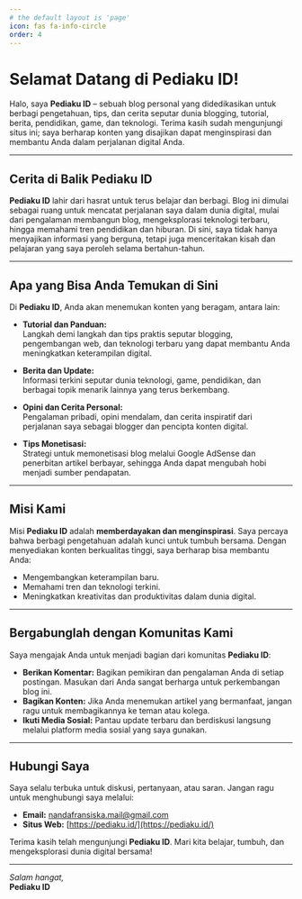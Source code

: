 ```yaml
---
# the default layout is 'page'
icon: fas fa-info-circle
order: 4
---
```


# Selamat Datang di Pediaku ID!

Halo, saya **Pediaku ID** – sebuah blog personal yang didedikasikan untuk berbagi pengetahuan, tips, dan cerita seputar dunia blogging, tutorial, berita, pendidikan, game, dan teknologi. Terima kasih sudah mengunjungi situs ini; saya berharap konten yang disajikan dapat menginspirasi dan membantu Anda dalam perjalanan digital Anda.

---

## Cerita di Balik Pediaku ID

**Pediaku ID** lahir dari hasrat untuk terus belajar dan berbagi. Blog ini dimulai sebagai ruang untuk mencatat perjalanan saya dalam dunia digital, mulai dari pengalaman membangun blog, mengeksplorasi teknologi terbaru, hingga memahami tren pendidikan dan hiburan. Di sini, saya tidak hanya menyajikan informasi yang berguna, tetapi juga menceritakan kisah dan pelajaran yang saya peroleh selama bertahun-tahun.

---

## Apa yang Bisa Anda Temukan di Sini

Di **Pediaku ID**, Anda akan menemukan konten yang beragam, antara lain:

- **Tutorial dan Panduan:**  
  Langkah demi langkah dan tips praktis seputar blogging, pengembangan web, dan teknologi terbaru yang dapat membantu Anda meningkatkan keterampilan digital.

- **Berita dan Update:**  
  Informasi terkini seputar dunia teknologi, game, pendidikan, dan berbagai topik menarik lainnya yang terus berkembang.

- **Opini dan Cerita Personal:**  
  Pengalaman pribadi, opini mendalam, dan cerita inspiratif dari perjalanan saya sebagai blogger dan pencipta konten digital.

- **Tips Monetisasi:**  
  Strategi untuk memonetisasi blog melalui Google AdSense dan penerbitan artikel berbayar, sehingga Anda dapat mengubah hobi menjadi sumber pendapatan.

---

## Misi Kami

Misi **Pediaku ID** adalah **memberdayakan dan menginspirasi**. Saya percaya bahwa berbagi pengetahuan adalah kunci untuk tumbuh bersama. Dengan menyediakan konten berkualitas tinggi, saya berharap bisa membantu Anda:
- Mengembangkan keterampilan baru.
- Memahami tren dan teknologi terkini.
- Meningkatkan kreativitas dan produktivitas dalam dunia digital.

---

## Bergabunglah dengan Komunitas Kami

Saya mengajak Anda untuk menjadi bagian dari komunitas **Pediaku ID**:
- **Berikan Komentar:** Bagikan pemikiran dan pengalaman Anda di setiap postingan. Masukan dari Anda sangat berharga untuk perkembangan blog ini.
- **Bagikan Konten:** Jika Anda menemukan artikel yang bermanfaat, jangan ragu untuk membagikannya ke teman atau kolega.
- **Ikuti Media Sosial:** Pantau update terbaru dan berdiskusi langsung melalui platform media sosial yang saya gunakan.

---

## Hubungi Saya

Saya selalu terbuka untuk diskusi, pertanyaan, atau saran. Jangan ragu untuk menghubungi saya melalui:
- **Email:** [nandafransiska.mail@gmail.com](mailto:nandafransiska.mail@gmail.com)
- **Situs Web:** [https://pediaku.id/](https://pediaku.id/)

Terima kasih telah mengunjungi **Pediaku ID**. Mari kita belajar, tumbuh, dan mengeksplorasi dunia digital bersama!

---

*Salam hangat,*  
**Pediaku ID**